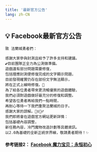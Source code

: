 ```yaml
---
title: '最新官方公告'
lang: zh-CN
---
```


## 💡 Facebook最新官方公告

```
致 法蘭城勇者們：

感謝大家參與封測且給予了許多支持和建議。
💕目前團隊正全力為公測做準備。
遊戲還有部分問題需要修復，
包括理應封測便修復完成的文字顯示問題，
目前發現確實仍存在部份文字無法顯示，
將在正式上線時修復。🔧
為了給各位勇者帶來更流暢優質的遊戲體驗，
我們必須對遊戲做好最充分的修復和調整。
希望各位勇者再給我們一點時間，
再耐心等待一下我們重聚法蘭城的日子。
感謝大家的諒解。🙇‍♀️🙇‍♂️
我們即將會在遊戲官方網站更新詳情：
包括基礎內容調整，
新任務內容，冷門魔物改造計劃等具體資訊。
以2.0為基礎的全新正統世界線，敬請勇者期待！✨

```

#### 参考链接2： [Facebook 魔力宝贝：永恒初心](https://www.facebook.com/cg.originmood/posts/239035171344628)